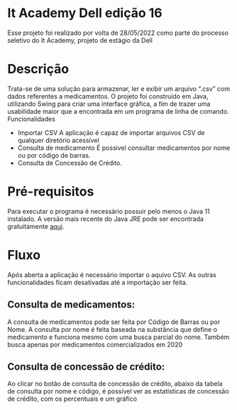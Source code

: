 # It Academy Dell edição 16
Esse projeto foi realizado por volta de 28/05/2022 como parte do processo seletivo do It Academy, projeto de estágio da Dell
# Descrição
Trata-se de uma solução para armazenar, ler e exibir um arquivo “.csv” com
dados referentes a medicamentos. O projeto foi construído em Java, utilizando
Swing para criar uma interface gráfica, a fim de trazer uma usabilidade maior que a
encontrada em um programa de linha de comando.
Funcionalidades
- Importar CSV
A aplicação é capaz de importar arquivos CSV de qualquer diretório acessível
- Consulta de medicamento
É possivel consultar medicamentos por nome ou por código de barras.
- Consulta de Concessão de Crédito.
# Pré-requisitos
Para executar o programa é necessário possuir pelo menos o Java 11
instalado. A versão mais recente do Java JRE pode ser encontrada gratuitamente
<a href=https://adoptium.net/temurin>aqui</a>.

# Fluxo
Após aberta a aplicação é necessário importar o aquivo CSV. As outras
funcionalidades ficam desativadas até a importação ser feita.
## Consulta de medicamentos:
A consulta de medicamentos pode ser feita por Código de Barras ou por
Nome. A consulta por nome é feita baseada na substância que define o
medicamento e funciona mesmo com uma busca parcial do nome. Também
busca apenas por medicamentos comercializados em 2020
## Consulta de concessão de crédito:
Ao clicar no botão de consulta de concessão de crédito, abaixo da tabela de
consulta por nome e código, é possível ver as estatísticas de concessão de
crédito, com os percentuais e um gráfico

